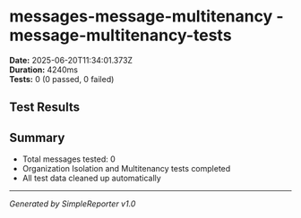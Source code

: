 # messages-message-multitenancy - message-multitenancy-tests

**Date:** 2025-06-20T11:34:01.373Z  
**Duration:** 4240ms  
**Tests:** 0 (0 passed, 0 failed)

## Test Results



## Summary

- Total messages tested: 0
- Organization Isolation and Multitenancy tests completed
- All test data cleaned up automatically

---
*Generated by SimpleReporter v1.0*
